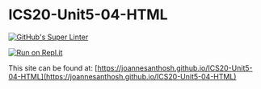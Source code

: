 # ICS20-Unit5-04-HTML

[![GitHub's Super Linter](https://github.com/joannesanthosh/ICS20-Unit5-04-HTML/workflows/GitHub's%20Super%20Linter/badge.svg)](https://github.com/joannesanthosh/ICS20-Unit5-04-HTML/actions)

[![Run on Repl.it](https://repl.it/badge/github/joannesanthosh/ICS20-Unit5-04-HTML)](https://repl.it/github/joannesanthosh/ICS20-Unit5-04-HTML)

This site can be found at: [https://joannesanthosh.github.io/ICS20-Unit5-04-HTML](https://joannesanthosh.github.io/ICS20-Unit5-04-HTML)
